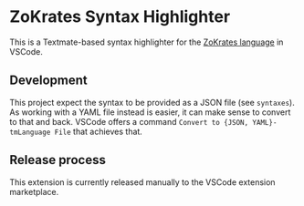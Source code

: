 # ZoKrates Syntax Highlighter

This is a Textmate-based syntax highlighter for the [ZoKrates language](https://zokrates.github.io) in VSCode.

## Development

This project expect the syntax to be provided as a JSON file (see `syntaxes`).
As working with a YAML file instead is easier, it can make sense to convert to that and back.
VSCode offers a command `Convert to {JSON, YAML}-tmLanguage File` that achieves that.

## Release process

This extension is currently released manually to the VSCode extension marketplace.